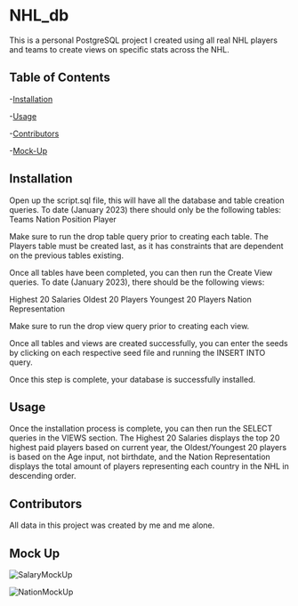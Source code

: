 # NHL_db

This is a personal PostgreSQL project I created using all real NHL players and teams to create views on specific stats across the NHL. 

## Table of Contents
-[Installation](#installation) 

-[Usage](#usage) 

-[Contributors](#contributors) 

-[Mock-Up](#mockup)

## Installation

Open up the script.sql file, this will have all the database and table creation queries. To date (January 2023) there should only be the following tables:
 Teams
 Nation
 Position 
 Player 

 Make sure to run the drop table query prior to creating each table. The Players table must be created last, as it has constraints that are dependent on the previous tables existing. 

Once all tables have been completed, you can then run the Create View queries. To date (January 2023), there should be the following views:

Highest 20 Salaries
Oldest 20 Players
Youngest 20 Players
Nation Representation

Make sure to run the drop view query prior to creating each view. 

Once all tables and views are created successfully, you can enter the seeds by clicking on each respective seed file and running the INSERT INTO query.

Once this step is complete, your database is successfully installed.

## Usage

Once the installation process is complete, you can then run the SELECT queries in the VIEWS section. The Highest 20 Salaries displays the top 20 highest paid players based on current year, the Oldest/Youngest 20 players is based on the Age input, not birthdate, and the Nation Representation displays the total amount of players representing each country in the NHL in descending order.

## Contributors

All data in this project was created by me and me alone. 

## Mock Up

![SalaryMockUp](https://user-images.githubusercontent.com/98717384/213924110-2b9be5b8-f6b4-45e6-a3b8-541f343d7072.jpg)


![NationMockUp](https://user-images.githubusercontent.com/98717384/213924124-bc0629dd-675c-41d9-8843-101e1aa6f027.jpg)








